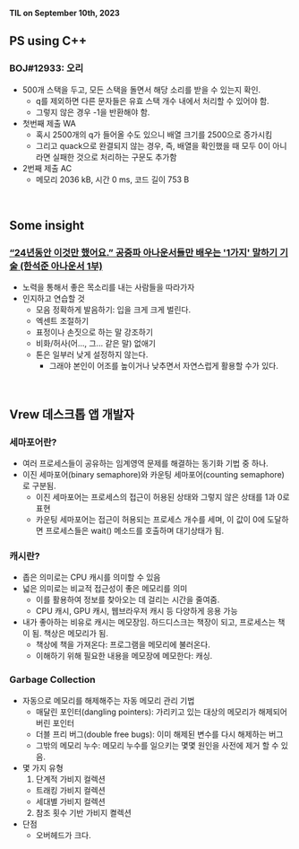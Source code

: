 **TIL on September 10th, 2023**

## PS using C++
### BOJ#12933: 오리
* 500개 스택을 두고, 모든 스택을 돌면서 해당 소리를 받을 수 있는지 확인.
  - q를 제외하면 다른 문자들은 유효 스택 개수 내에서 처리할 수 있어야 함.
  - 그렇지 않은 경우 -1을 반환해야 함.
* 첫번째 제출 WA
  - 혹시 2500개의 q가 들어올 수도 있으니 배열 크기를 2500으로 증가시킴
  - 그리고 quack으로 완결되지 않는 경우, 즉, 배열을 확인했을 때 모두 0이 아니라면 실패한 것으로 처리하는 구문도 추가함
* 2번째 제출 AC
  - 메모리 2036 kB, 시간 0 ms, 코드 길이 753 B

<br>

## Some insight
### [“24년동안 이것만 했어요.” 공중파 아나운서들만 배우는 '1가지' 말하기 기술 (한석준 아나운서 1부)](https://youtu.be/2DnGKEeRB4g)
* 노력을 통해서 좋은 목소리를 내는 사람들을 따라가자
* 인지하고 연습할 것
  - 모음 정확하게 발음하기: 입을 크게 크게 벌린다.
  - 엑센트 조절하기
  - 표정이나 손짓으로 하는 말 강조하기
  - 비화/허사(어..., 그... 같은 말) 없애기 
  - 톤은 일부러 낮게 설정하지 않는다.
    + 그래야 본인이 어조를 높이거나 낮추면서 자연스럽게 활용할 수가 있다.

<br>

## Vrew 데스크톱 앱 개발자
### 세마포어란?
* 여러 프로세스들이 공유하는 임계영역 문제를 해결하는 동기화 기법 중 하나.
* 이진 세마포어(binary semaphore)와 카운팅 세마포어(counting semaphore)로 구분됨.
  - 이진 세마포어는 프로세스의 접근이 허용된 상태와 그렇지 않은 상태를 1과 0로 표현
  - 카운팅 세마포어는 접근이 허용되는 프로세스 개수를 세며, 이 값이 0에 도달하면 프로세스들은 wait() 메소드를 호출하며 대기상태가 됨.

### 캐시란?
* 좁은 의미로는 CPU 캐시를 의미할 수 있음
* 넓은 의미로는 비교적 접근성이 좋은 메모리를 의미
  - 이를 활용하여 정보를 찾아오는 데 걸리는 시간을 줄여줌.
  - CPU 캐시, GPU 캐시, 웹브라우저 캐시 등 다양하게 응용 가능
* 내가 좋아하는 비유로 캐시는 메모장임. 하드디스크는 책장이 되고, 프로세스는 책이 됨. 책상은 메모리가 됨.
  - 책상에 책을 가져온다: 프로그램을 메모리에 불러온다.
  - 이해하기 위해 필요한 내용을 메모장에 메모한다: 캐싱.

### Garbage Collection
* 자동으로 메모리를 해제해주는 자동 메모리 관리 기법
  - 매달린 포인터(dangling pointers): 가리키고 있는 대상의 메모리가 해제되어버린 포인터
  - 더블 프리 버그(double free bugs): 이미 해제된 변수를 다시 해제하는 버그
  - 그밖의 메모리 누수: 메모리 누수를 일으키는 몇몇 원인을 사전에 제거 할 수 있음.
* 몇 가지 유형
  1. 단계적 가비지 컬렉션
    - 트래킹 가비지 컬렉션
    - 세대별 가비지 컬렉션
  2. 참조 횟수 기반 가비지 켤렉션
* 단점
  - 오버헤드가 크다.
